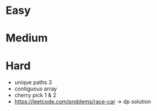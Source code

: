 # Easy

# Medium

# Hard

- unique paths 3
- contiguous array 
- cherry pick 1 & 2
- https://leetcode.com/problems/race-car -> dp solution